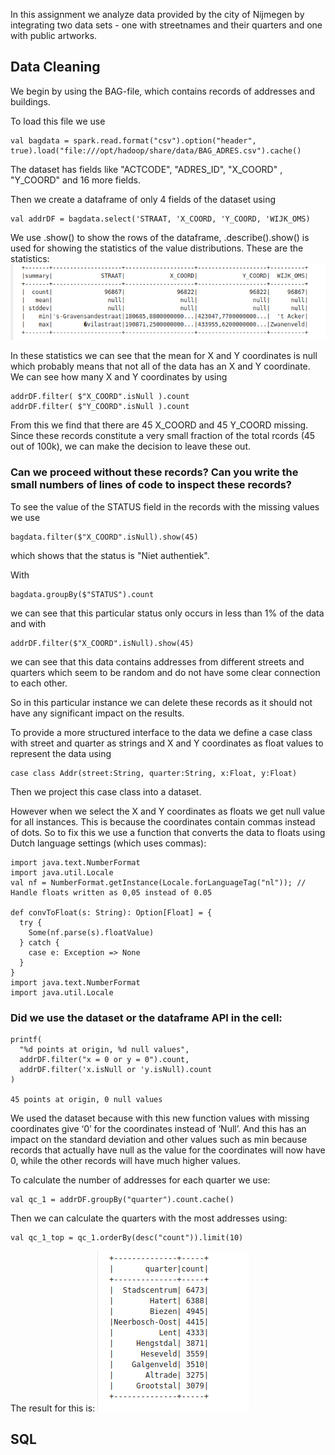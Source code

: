 In this assignment we analyze data provided by the city of Nijmegen by integrating two data sets - one with streetnames and their quarters and one with public artworks.

## Data Cleaning
We begin by using the BAG-file, which contains records of addresses and buildings. 

To load this file we use

```
val bagdata = spark.read.format("csv").option("header", true).load("file:///opt/hadoop/share/data/BAG_ADRES.csv").cache()
```
The dataset has fields like "ACTCODE", "ADRES_ID", "X_COORD" , "Y_COORD" and 16 more fields.

Then we create a dataframe of only 4 fields of the dataset using

```
val addrDF = bagdata.select('STRAAT, 'X_COORD, 'Y_COORD, 'WIJK_OMS)
```

We use .show() to show the rows of the dataframe, .describe().show() is used for showing the statistics of the value distributions. These are the statistics:
![image1](image1.png)

In these statistics we can see that the mean for X and Y coordinates is null which probably means that not all of the data has an X and Y coordinate. 
We can see how many X and Y coordinates by using 
```
addrDF.filter( $"X_COORD".isNull ).count
addrDF.filter( $"Y_COORD".isNull ).count
```
From this we find that there are 45 X_COORD and 45 Y_COORD missing. Since these records constitute a very small fraction of the total rcords (45 out of 100k), we can make the decision to leave these out.

###  Can we proceed without these records? Can you write the small numbers of lines of code to inspect these records?

To see the value of the STATUS field in the  records with the missing values we use
```
bagdata.filter($"X_COORD".isNull).show(45)
```
which shows that the status is "Niet authentiek".

With
```
bagdata.groupBy($"STATUS").count
```
we can see that this particular status only occurs in less than 1% of the data and with 
```
addrDF.filter($"X_COORD".isNull).show(45) 
```
we can see that this data contains addresses from different streets and quarters which seem to be random and do not have some clear connection to each other.

So in this particular instance we can delete these records as it should not have any significant impact on the results.

To provide a more structured interface to the data we define a case class with street and quarter as strings and X and Y coordinates as float values to represent the data using
```
case class Addr(street:String, quarter:String, x:Float, y:Float)
```
Then we project this case class into a dataset.

However when we select the X and Y coordinates as floats we get null value for all instances. This is because the coordinates contain commas instead of dots.
So to fix this we use  a function that converts the data to floats using Dutch language settings (which uses commas):
```
import java.text.NumberFormat
import java.util.Locale
val nf = NumberFormat.getInstance(Locale.forLanguageTag("nl")); // Handle floats written as 0,05 instead of 0.05

def convToFloat(s: String): Option[Float] = {
  try {
    Some(nf.parse(s).floatValue)
  } catch {
    case e: Exception => None
  }
}
import java.text.NumberFormat
import java.util.Locale
```
### Did we use the dataset or the dataframe API in the cell:
```
printf(
  "%d points at origin, %d null values",
  addrDF.filter("x = 0 or y = 0").count,
  addrDF.filter('x.isNull or 'y.isNull).count
)

45 points at origin, 0 null values
```
We used the dataset because with this new function values with missing coordinates give ‘0’ for the coordinates instead of ‘Null’. 
And this has an impact on the standard deviation and other values such as min because records that actually have null as the value for the coordinates will now have 0, while the other records will have much higher values.

To calculate the number of addresses for each quarter we use:
```
val qc_1 = addrDF.groupBy("quarter").count.cache()
```
Then we can calculate the quarters with the most addresses using:
```
val qc_1_top = qc_1.orderBy(desc("count")).limit(10)
```
The result for this is:
![image2](image2.png)

## SQL

